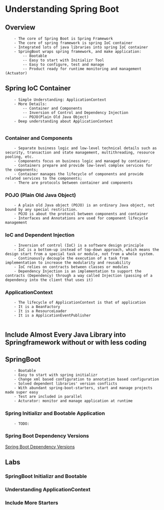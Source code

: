 <!-- comments -->

# Understanding Spring Boot

## Overview

```pptx[Spring Boot Overview]
    - The core of Spring Boot is Spring Framework 
    - The core of spring framework is spring IoC container
    - Integrated lots of java libraries into spring IoC container
    - SpringBoot wraps spring framework, and make application:
        -- Bootable
        -- Easy to start with Initializr Tool
        -- Easy to configure, test and manage
        -- Product ready for runtime monitoring and management (Actuator)
```

<!-- TODO: add media here () -->


## Spring IoC Container

```pptx[Spring IoC Container]
    - Simple Understanding: ApplicationContext
    - More Details: 
        -- Container and Components
        -- Inversion of Control and Dependency Injection
        -- POJO(Plain Old Java Object)
    - Deep understanding about ApplicationContext
    
```

<!-- TODO: add media here () -->

### Container and Components

```pptx[Container and Components]
    - Separate business logic and low-level technical details such as security, transaction and state management, multithreading, resource pooling, etc.
    - Components focus on business logic and managed by container;
    - Containers prepare and provide low-level complex services for the components;
    - Container manages the lifecycle of components and provide related services to the components;
    - There are protocols between container and components

```

<!-- TODO: add media here () -->

### POJO (Plain Old Java Object)

```pptx[Plain Old Java Object]
    - A plain old Java object (POJO) is an ordinary Java object, not bound by any special restriction.
    - POJO is about the protocol between components and container
    - Interfaces and Annotations are used for component lifecycle management

```

<!-- TODO: add media here () -->


### IoC and Dependent Injection

```pptx[IoC and Dependency Injection]
    - Inversion of control (IoC) is a software design principle
    - IoC is a bottom-up instead of top-down approach, which means the design start from a special task or module, not from a whole system.
    - Continuously decouple the execution of a task from implementation to increase the modularity and reusability
    - IoC relies on contracts between classes or modules
    - Dependency Injection is an implementation to support the contracts (Dependency) through a way called Injection (passing of a dependency into the client that uses it)

```

<!-- TODO: add media here (10) -->

### ApplicationContext

```pptx[ApplicationContext]
    - The lifecycle of ApplicationContext is that of application
    - It is a BeanFactory
    - It is a ResourceLoader
    - It is a ApplicationEventPublisher
    
```

<!-- TODO: add media here -->

## Include Almost Every Java Library into Springframework without or with less coding



## SpringBoot

```pptx[Spring Initializr and Bootable Application]
    - Bootable
    - Easy to start with spring initializr
    - Change xml based configuration to annotation based configuration
    - Solved dependent libraries' version conflicts
    - With abundant spring-boot-starters, start and manage projects made super easy
    - Test are included in parallel
    - Acturator: monitor and manage application at runtime

```

### Spring Initializr and Bootable Application

```pptx[Spring Initializr and Bootable Application]
    - TODO:

```

<!-- TODO: add media here -->

### Spring Boot Dependency Versions

[Spring Boot Dependency Versions](https://docs.spring.io/spring-boot/docs/current/reference/html/dependency-versions.html)



## Labs

### SpringBoot Initializr and Bootable 


### Understanding ApplicationContext


### Include More Starters
